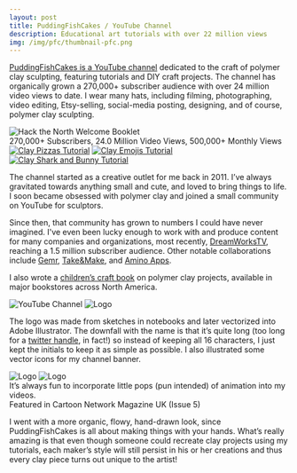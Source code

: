 ```yaml
---
layout: post
title: PuddingFishCakes / YouTube Channel
description: Educational art tutorials with over 22 million views
img: /img/pfc/thumbnail-pfc.png
---
```

<a href="https://www.youtube.com/user/puddingfishcakes" alt="PuddingFishCakes on YouTube">PuddingFishCakes is a YouTube channel</a> dedicated to the craft of polymer clay sculpting, featuring tutorials and DIY craft projects. The channel has organically grown a 270,000+ subscriber audience with over 24 million video views to date. I wear many hats, including filming, photographing, video editing, Etsy-selling, social-media posting, designing, and of course, polymer clay sculpting. 

<img class="col three" src="{{ site.baseurl }}/img/pfc/thumbnail-pfc.png" alt="Hack the North Welcome Booklet" title="Hack the North Welcome Booklet"/>
<div class="col three caption">
270,000+ Subscribers, 24.0 Million Video Views, 500,000+ Monthly Views 
</div>



<div class="img_row no-caption">
	<a class="linked-img" href="https://youtu.be/DHgyb8Lvdzs"><img class="col one" src="{{ site.baseurl }}/img/portfolio-pfc-3.png" alt="Clay Pizzas Tutorial" title="Clay Pizzas Tutorial"/></a>
    <a class="linked-img" href="https://youtu.be/oAoP3ddC-Qo"><img class="col one" src="{{ site.baseurl }}/img/portfolio-pfc-4.png" alt="Clay Emojis Tutorial" title="Clay Emojis Tutorial"/></a>
	<a class="linked-img" href="https://youtu.be/A_yGluSmuzY"><img class="col one" src="{{ site.baseurl }}/img/portfolio-pfc-5.jpg" alt="Clay Shark and Bunny Tutorial" title="Clay Shark and Bunny Tutorial"/></a>
</div>

The channel started as a creative outlet for me back in 2011. I’ve always gravitated towards anything small and cute, and loved to bring things to life. I soon became obsessed with polymer clay and joined a small community on YouTube for sculptors.

Since then, that community has grown to numbers I could have never imagined. I've even been lucky enough to work with and produce content for many companies and organizations, most recently, <a href="https://www.youtube.com/user/DreamworksAnimation">DreamWorksTV</a>, reaching a 1.5 million subscriber audience. 
Other notable collaborations include <a href="https://gemr.com/">Gemr</a>, <a href="https://takeandmake.co/">Take&amp;Make</a>, and <a href="http://www.aminoapps.com/get/crafty/">Amino Apps</a>.

I also wrote a <a href="http://amzn.to/1SmuwjR" alt="Clay Charm Magic!">children’s craft book</a> on polymer clay projects, available in major bookstores across North America.
<br/>

<div class="img_row no-caption">
	<img class="col two" src="{{ site.baseurl }}/img/pfc/youtubechannel.png" alt="YouTube Channel" title="YouTube Channel"/>
	<img class="col one" src="{{ site.baseurl }}/img/portfolio-pfc-1.png" alt="Logo" title="PuddingFishCakes Logo"/>
</div>

The logo was made from sketches in notebooks and later vectorized into Adobe Illustrator. The downfall with the name is that it’s quite long (too long for a <a href="https://twitter.com/pfishcakes">twitter handle</a>, in fact!) so instead of keeping all 16 characters, I just kept the initials to keep it as simple as possible. I also illustrated some vector icons for my channel banner.
<div class="img_row">
<img class="col two" src="{{ site.baseurl }}/img/portfolio-pfc-9.gif" alt="Logo" title="PuddingFishCakes Logo"/>

<img class="col one" src="{{ site.baseurl }}/img/portfolio-pfc-7.jpg" alt="Logo" title="PuddingFishCakes Logo"/>
</div>

<div class="col two caption">
	It’s always fun to incorporate little pops (pun intended) of animation into my videos.
</div>
<div class="col one caption">
    Featured in Cartoon Network Magazine UK (Issue 5)
</div>



I went with a more organic, flowy, hand-drawn look, since PuddingFishCakes is all about making things with your hands. What’s really amazing is that even though someone could recreate clay projects using my tutorials, each maker’s style will still persist in his or her creations and thus every clay piece turns out unique to the artist!




<br/><br/><br/>